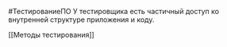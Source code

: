 #ТестированиеПО 
У тестировщика есть частичный доступ ко внутренней структуре приложения и коду.

[[Методы тестирования]]